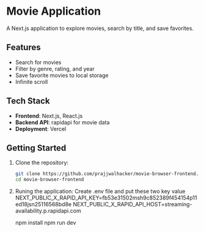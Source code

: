 # Movie Application

A Next.js application to explore movies, search by title, and save favorites.

## Features
- Search for movies
- Filter by genre, rating, and year
- Save favorite movies to local storage
- Infinite scroll

## Tech Stack
- **Frontend**: Next.js, React.js
- **Backend API**: rapidapi for movie data
- **Deployment**: Vercel

## Getting Started

1. Clone the repository:
   ```bash
   git clone https://github.com/prajjwalhacker/movie-browser-frontend.git
   cd movie-browser-frontend

2. Runing the application: 
   Create .env file and put these two key value
   NEXT_PUBLIC_X_RAPID_API_KEY=fb53e31502msh9c852389f454154p11ed18jsn25116568bd8e
   NEXT_PUBLIC_X_RAPID_API_HOST=streaming-availability.p.rapidapi.com
   
   npm install
   npm run dev

